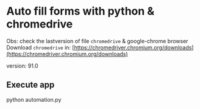 # Auto fill forms with python & chromedrive

Obs: check the lastversion of file `chromedrive` & google-chrome browser   
Download `chromedrive` in: [https://chromedriver.chromium.org/downloads](https://chromedriver.chromium.org/downloads)


version: 91.0


## Execute app

python automation.py
